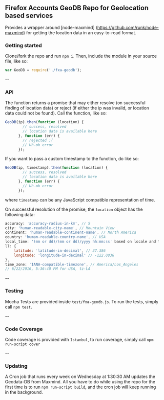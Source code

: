 ## Firefox Accounts GeoDB Repo for Geolocation based services
Provides a wrapper around [node-maxmind] (https://github.com/runk/node-maxmind) for getting the location data in an easy-to-read format.

### Getting started
Clone/fork the repo and run `npm i`. Then, include the module in your source file, like so:

```JavaScript
var GeoDB = require('./fxa-geodb');
```
--
### API
The function returns a promise that may either resolve (on successful finding of location data) or reject (if either the ip was invalid, or location data could not be found). Call the function, like so:

```JavaScript
GeoDB(ip).then(function (location) {
		// success, resolved
		// location data is available here
      }, function (err) {
      	// rejected :(
      	// Uh-oh error
      });
```

If you want to pass a custom timestamp to the function, do like so:
```JavaScript
GeoDB(ip, timestamp).then(function (location) {
		// success, resolved
		// location data is available here
      }, function (err) {
      	// Uh-oh error
      });
```
where `timestamp` can be any JavaScript compatible representation of time.

On successful resolution of the promise, the `location` object has the following data:

```JavaScript
accuracy: 'accuracy-radius-in-km', // 5
city: 'human-readable-city-name', // Mountain View
continent: 'human-readable-continent-name', // North America
country: 'human-readable-country-name', // USA
local_time: '(mm or dd)/(mm or dd)/yyyy hh:mm:ss' based on locale and timezone,
ll: {
	latitude: 'latitude-in-decimal', // 37.386
	longitude: 'longitude-in-decimal' // -122.0838
},
time_zone: 'IANA-compatible-timezone', // America/Los_Angeles 
// 6/22/2016, 5:36:40 PM for USA, tz-LA
```
--

### Testing
Mocha Tests are provided inside `test/fxa-geodb.js`. To run the tests, simply call `npm test`.

--
### Code Coverage
Code coverage is provided with `Istanbul`, to run coverage, simply call `npm run-script cover`

--
### Updating
A Cron job that runs every week on Wednesday at 1:30:30 AM updates the Geodata-DB from Maxmind. 
All you have to do while using the repo for the first time is to run `npm run-script build`, and the 
 cron job will keep running in the background.
